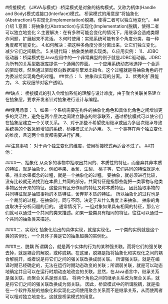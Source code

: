#桥接模式
    《JAVA与模式》:桥梁模式是对象的结构模式。又称为柄体(Handle and Body)模式或接口(Interface)模式。
    桥梁模式的用意是“将抽象化(Abstraction)与实现化(Implementation)脱耦，使得二者可以独立地变化”。
##介绍
    1.意图：将抽象化(Abstraction)与实现化(Implementation)脱耦，使得二者可以独立地变化
    2.主要解决：在有多种可能会变化的情况下，用继承会造成类爆炸问题，扩展起来不灵活。
    3.何时使用：实现系统可能有多个角度分类，每一种角度都可能变化。
    4.如何解决：把这种多角度分类分离出来，让它们独立变化，减少它们之间耦合。
    5.关键代码：抽象类依赖实现类。
    6.应用实例： 
        1)、JDBC驱动器：桥梁模式在Java应用中的一个非常典型的例子就是JDBC驱动器。JDBC为所有的关系型数据库提供一个通用的界面。
            一个应用系统动态地选择一个合适的驱动器，然后通过驱动器向数据库引擎发出指令。这个过程就是将抽象角色的行为委派给实现角色的过程。
##优点： 
    1、抽象和实现的分离。 
    2、优秀的扩展能力。 
    3、实现细节对客户透明。

##缺点：
    桥接模式的引入会增加系统的理解与设计难度，由于聚合关联关系建立在抽象层，要求开发者针对抽象进行设计与编程。

##使用场景： 
    1、如果一个系统需要在构件的抽象化角色和具体化角色之间增加更多的灵活性，避免在两个层次之间建立静态的继承联系，通过桥接模式可以使它们在抽象层建立一个关联关系。 
    2、对于那些不希望使用继承或因为多层次继承导致系统类的个数急剧增加的系统，桥接模式尤为适用。 
    3、一个类存在两个独立变化的维度，且这两个维度都需要进行扩展。

##注意事项：
    对于两个独立变化的维度，使用桥接模式再适合不过了。
##其他：

####一、抽象化
    从众多的事物中抽取出共同的、本质性的特征，而舍弃其非本质的特征，就是抽象化。例如苹果、香蕉、生梨、 桃子等，它们共同的特性就是水果。得出水果概念的过程，就是一个抽象化的过程。
    要抽象，就必须进行比较，没有比较就无法找到在本质上共同的部分。共同特征是指那些能把一类事物与他类事物区分开来的特征，这些具有区分作用的特征又称本质特征。
    因此抽取事物的共同特征就是抽取事物的本质特征，舍弃非本质的特征。 所以抽象化的过程也是一个裁剪的过程。在抽象时，同与不同，决定于从什么角度上来抽象。
    抽象的角度取决于分析问题的目的。
    通常情况下，一组对象如果具有相同的特征，那么它们就可以通过一个共同的类来描述。如果一些类具有相同的特征，往往可以通过一个共同的抽象类来描述。

####二、实现化
    抽象化给出的具体实现，就是实现化。
    一个类的实例就是这个类的实例化，一个具体子类是它的抽象超类的实例化。

####三、脱耦
    所谓耦合，就是两个实体的行为的某种强关联。而将它们的强关联去掉，就是耦合的解脱，或称脱耦。在这里，脱耦是指将抽象化和实现化之间的耦合解脱开，或者说是将它们之间的强关联改换成弱关联。
    所谓强关联，就是在编译时期已经确定的，无法在运行时期动态改变的关联；所谓弱关联，就是可以动态地确定并且可以在运行时期动态地改变的关联。显然，在Java语言中，继承关系是强关联，而聚合关系是弱关联。
    将两个角色之间的继承关系改为聚合关系，就是将它们之间的强关联改换成为弱关联。
    因此，桥梁模式中的所谓脱耦，就是指在一个软件系统的抽象化和实现化之间使用聚合关系而不是继承关系，从而使两者可以相对独立地变化。这就是桥梁模式的用意。